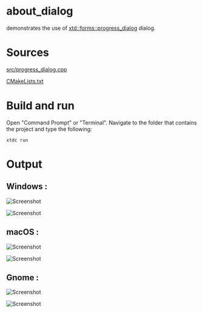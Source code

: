 # about_dialog

demonstrates the use of [xtd::forms::progress_dialog](../../../../src/xtd.forms/include/xtd/forms/progress_dialog.hpp) dialog.

# Sources

[src/progress_dialog.cpp](src/progress_dialog.cpp)

[CMakeLists.txt](CMakeLists.txt)

# Build and run

Open "Command Prompt" or "Terminal". Navigate to the folder that contains the project and type the following:

```shell
xtdc run
```

# Output

## Windows :

![Screenshot](../../../../docs/pictures/examples/progress_dialog_w.png)

![Screenshot](../../../../docs/pictures/examples/progress_dialog_wd.png)

## macOS :

![Screenshot](../../../../docs/pictures/examples/aprogress_dialog_m.png)

![Screenshot](../../../../docs/pictures/examples/progress_dialog_md.png)

## Gnome :

![Screenshot](../../../../docs/pictures/examples/progress_dialog_g.png)

![Screenshot](../../../../docs/pictures/examples/progress_dialog_gd.png)

